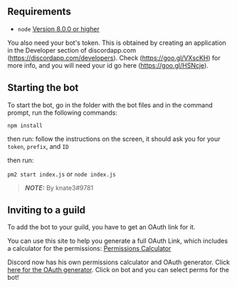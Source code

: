 ## Requirements

- `node` [Version 8.0.0 or higher](https://nodejs.org)




You also need your bot's token. This is obtained by creating an application in
the Developer section of discordapp.com (https://discordapp.com/developers). Check (https://goo.gl/VXscKH)
for more info, and you will need your id go here (https://goo.gl/HSNcje).


## Starting the bot

To start the bot, go in the folder with the bot files and in the command prompt, run the following commands: 

`npm install`

then run:
follow the instructions on the screen, it should ask you for your `token`, `prefix`, and `ID`

then run:

`pm2 start index.js` or `node index.js`

>***NOTE:*** By knate3#9781



## Inviting to a guild

To add the bot to your guild, you have to get an OAuth link for it.

You can use this site to help you generate a full OAuth Link, which includes a calculator for the permissions:
[Permissions Calculator](https://finitereality.github.io/permissions-calculator/?v=0)

Discord now has his own permissions calculator and OAuth generator. Click [here for the OAuth generator](https://discordapp.com/developers/tools/oauth2-url-generator). Click on bot and you can select perms for the bot!
